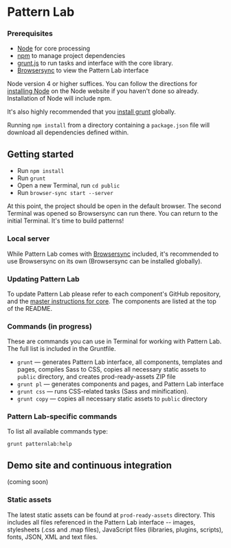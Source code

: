 # Pattern Lab

### Prerequisites

- [Node](https://nodejs.org) for core processing
- [npm](https://www.npmjs.com/) to manage project dependencies
- [grunt.js](http://gruntjs.com/) to run tasks and interface with the core library. 
- [Browsersync](https://browsersync.io/) to view the Pattern Lab interface

Node version 4 or higher suffices. You can follow the directions for [installing Node](https://nodejs.org/en/download/) on the Node website if you haven't done so already. Installation of Node will include npm.

It's also highly recommended that you [install grunt](http://gruntjs.com/getting-started) globally.

Running `npm install` from a directory containing a `package.json` file will download all dependencies defined within.

## Getting started

- Run `npm install`
- Run `grunt`
- Open a new Terminal, run `cd public`
- Run `browser-sync start --server`

At this point, the project should be open in the default browser. The second Terminal was opened so Browsersync can run there. You can return to the initial Terminal. It's time to build patterns!

### Local server 

While Pattern Lab comes with [Browsersync](https://browsersync.io) included, it's recommended to use Browsersync on its own (Browsersync can be installed globally). 

### Updating Pattern Lab

To update Pattern Lab please refer to each component's GitHub repository, and the [master instructions for core](https://github.com/pattern-lab/patternlab-node/wiki/Upgrading). The components are listed at the top of the README.

### Commands (in progress)

These are commands you can use in Terminal for working with Pattern Lab. The full list is included in the Gruntfile. 

- `grunt` — generates Pattern Lab interface, all components, templates and pages, compiles Sass to CSS, copies all necessary static assets to `public` directory, and creates prod-ready-assets ZIP file
- `grunt pl` — generates components and pages, and Pattern Lab interface
- `grunt css` — runs CSS-related tasks (Sass and minification). 
- `grunt copy` — copies all necessary static assets to `public` directory

### Pattern Lab-specific commands

To list all available commands type:

    grunt patternlab:help

## Demo site and continuous integration

(coming soon)

### Static assets

The latest static assets can be found at `prod-ready-assets` directory. This includes all files referenced in the Pattern Lab interface -- images, stylesheets (.css and .map files), JavaScript files (libraries, plugins, scripts), fonts, JSON, XML and text files.
